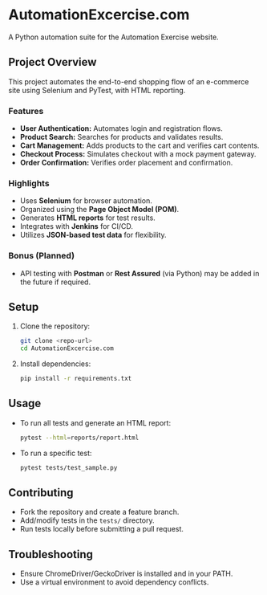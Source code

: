 # AutomationExcercise.com

A Python automation suite for the Automation Exercise website.

## Project Overview

This project automates the end-to-end shopping flow of an e-commerce site using Selenium and PyTest, with HTML reporting.

### Features

- **User Authentication:** Automates login and registration flows.
- **Product Search:** Searches for products and validates results.
- **Cart Management:** Adds products to the cart and verifies cart contents.
- **Checkout Process:** Simulates checkout with a mock payment gateway.
- **Order Confirmation:** Verifies order placement and confirmation.

### Highlights

- Uses **Selenium** for browser automation.
- Organized using the **Page Object Model (POM)**.
- Generates **HTML reports** for test results.
- Integrates with **Jenkins** for CI/CD.
- Utilizes **JSON-based test data** for flexibility.

### Bonus (Planned)

- API testing with **Postman** or **Rest Assured** (via Python) may be added in the future if required.

## Setup

1. Clone the repository:
   ```bash
   git clone <repo-url>
   cd AutomationExcercise.com
   ```
2. Install dependencies:
   ```bash
   pip install -r requirements.txt
   ```

## Usage

- To run all tests and generate an HTML report:
  ```bash
  pytest --html=reports/report.html
  ```
- To run a specific test:
  ```bash
  pytest tests/test_sample.py
  ```

## Contributing

- Fork the repository and create a feature branch.
- Add/modify tests in the `tests/` directory.
- Run tests locally before submitting a pull request.

## Troubleshooting

- Ensure ChromeDriver/GeckoDriver is installed and in your PATH.
- Use a virtual environment to avoid dependency conflicts.
